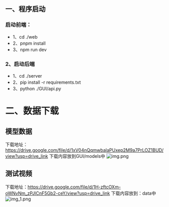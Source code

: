 
## 一、程序启动
### 启动前端：
- 1、cd ./web
- 2、pnpm install
- 3、npm run dev

### 2、启动后端
- 1、cd ./server
- 2、pip install -r requirements.txt
- 3、python ./GUI/api.py


# 二、数据下载
## 模型数据
下载地址：https://drive.google.com/file/d/1xV04nQqmwbalaPUxep2M9a7PrLOZ1BUD/view?usp=drive_link
下载内容放到GUI/models中
![img.png](img.png)

## 测试视频
下载地址：https://drive.google.com/file/d/1H-zftcOXm-oWNvNm_zPJlCnF5Gb2-ceY/view?usp=drive_link
下载内容放到：data中
![img_1.png](img_1.png)
